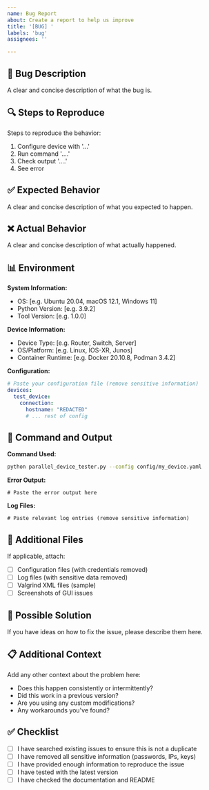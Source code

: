 ```yaml
---
name: Bug Report
about: Create a report to help us improve
title: '[BUG] '
labels: 'bug'
assignees: ''

---
```


## 🐛 Bug Description

A clear and concise description of what the bug is.

## 🔍 Steps to Reproduce

Steps to reproduce the behavior:

1. Configure device with '...'
2. Run command '....'
3. Check output '....'
4. See error

## ✅ Expected Behavior

A clear and concise description of what you expected to happen.

## ❌ Actual Behavior

A clear and concise description of what actually happened.

## 📊 Environment

**System Information:**
- OS: [e.g. Ubuntu 20.04, macOS 12.1, Windows 11]
- Python Version: [e.g. 3.9.2]
- Tool Version: [e.g. 1.0.0]

**Device Information:**
- Device Type: [e.g. Router, Switch, Server]
- OS/Platform: [e.g. Linux, IOS-XR, Junos]
- Container Runtime: [e.g. Docker 20.10.8, Podman 3.4.2]

**Configuration:**
```yaml
# Paste your configuration file (remove sensitive information)
devices:
  test_device:
    connection:
      hostname: "REDACTED"
      # ... rest of config
```

## 📝 Command and Output

**Command Used:**
```bash
python parallel_device_tester.py --config config/my_device.yaml
```

**Error Output:**
```
# Paste the error output here
```

**Log Files:**
```
# Paste relevant log entries (remove sensitive information)
```

## 📁 Additional Files

If applicable, attach:
- [ ] Configuration files (with credentials removed)
- [ ] Log files (with sensitive data removed)
- [ ] Valgrind XML files (sample)
- [ ] Screenshots of GUI issues

## 🔧 Possible Solution

If you have ideas on how to fix the issue, please describe them here.

## 📋 Additional Context

Add any other context about the problem here:

- Does this happen consistently or intermittently?
- Did this work in a previous version?
- Are you using any custom modifications?
- Any workarounds you've found?

## ✅ Checklist

- [ ] I have searched existing issues to ensure this is not a duplicate
- [ ] I have removed all sensitive information (passwords, IPs, keys)
- [ ] I have provided enough information to reproduce the issue
- [ ] I have tested with the latest version
- [ ] I have checked the documentation and README 